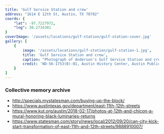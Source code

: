 ```yaml
---
title: 'Gulf Service Station and crew'
address: "1614 E 12th St, Austin, TX 78702"
coords: {
    "lat": -97.7227972,
    "lng": 30.2734301
}
coverImage: '/assets/locations/gulf-station/gulf-station-cover.jpg'
gallery: [
    {
        image: '/assets/locations/gulf-station/gulf-station-1.jpg',
        title: 'Gulf Service Station and crew',
        caption: "Photograph of Anderson's Gulf Service Station and crew. The four man crew poses around the front end of a car at the gas pump. A service station car is parked streetwise, in front of the station. A service pickup truck is parked on the right side of the station.",
        credit: 'ND-56-1753(B)-01, Austin History Center, Austin Public Library.'
    }
]
---
```


### Collective memory archive

* <a href="http://specials.mystatesman.com/buying-up-the-block/" target="_blank">http://specials.mystatesman.com/buying-up-the-block/</a>
* <a href="https://www.austintexas.gov/department/east-11th-12th-streets" target="_blank">https://www.austintexas.gov/department/east-11th-12th-streets</a>
* <a href="https://www.kut.org/austin/2018-02-17/photos-at-12th-and-chicon-a-mural-honoring-black-luminaries-returns" target="_blank">https://www.kut.org/austin/2018-02-17/photos-at-12th-and-chicon-a-mural-honoring-black-luminaries-returns</a>
* <a href="https://www.statesman.com/story/news/local/2012/09/20/can-city-kick-start-transformation-of-east-11th-and-12th-streets/9888910007/" target="_blank">https://www.statesman.com/story/news/local/2012/09/20/can-city-kick-start-transformation-of-east-11th-and-12th-streets/9888910007/</a>
